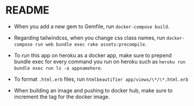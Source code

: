 # README

- When you add a new gem to Gemfile, run `docker-compose build`.

- Regarding tailwindcss, when you change css class names, run `docker-compose run web bundle exec rake assets:precompile`.

- To run this app on heroku as a docker app, make sure to prepend bundle exec for every command you run on heroku such as `heroku run bundle exec run ls -a appnamehere`.

- To format `.html.erb` files, run `htmlbeautifier app/views/\*/\*.html.erb`

- When building an image and pushing to docker hub, make sure to increment the tag for the docker image.


